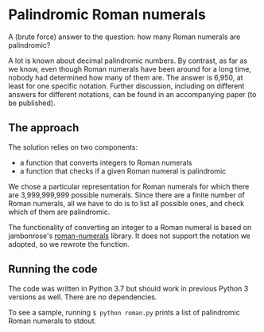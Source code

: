 # Palindromic Roman numerals

A (brute force) answer to the question: how many Roman numerals are palindromic?

A lot is known about decimal palindromic numbers.
By contrast, as far as we know,
even though Roman numerals have been around for a long time,
nobody had determined how many of them are.
The answer is 6,950, at least for one specific notation.
Further discussion, including on different answers for different notations,
can be found in an accompanying paper (to be published).

## The approach

The solution relies on two components:
+ a function that converts integers to Roman numerals
+ a function that checks if a given Roman numeral is palindromic

We chose a particular representation for Roman numerals for which
there are 3,999,999,999 possible numerals.
Since there are a finite number of Roman numerals, all we have to do is
to list all possible ones, and check which of them are palindromic.

The functionality of converting an integer to a Roman numeral
is based on jambonrose's
[roman-numerals](https://github.com/jambonrose/roman-numerals) library.
It does not support the notation we adopted, so we rewrote the function.

## Running the code

The code was written in Python 3.7 but should
work in previous Python 3 versions as well.
There are no dependencies.

To see a sample, running `$ python roman.py` prints a list of palindromic Roman numerals to stdout.

